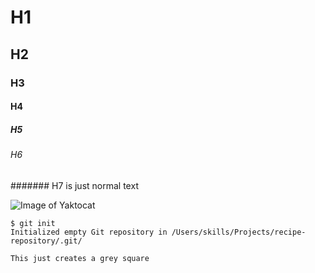 # H1
## H2
### H3
#### H4
##### H5
###### H6
####### H7 is just normal text

![Image of Yaktocat](https://octodex.github.com/images/yaktocat.png)

```
$ git init
Initialized empty Git repository in /Users/skills/Projects/recipe-repository/.git/
```

```
This just creates a grey square
```
